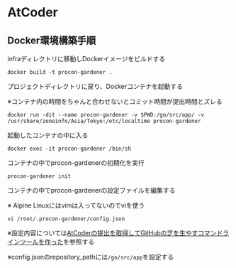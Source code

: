 # AtCoder

## Docker環境構築手順

infraディレクトリに移動しDockerイメージをビルドする
```shell
docker build -t procon-gardener .
```

プロジェクトディレクトリに戻り、Dockerコンテナを起動する

※コンテナ内の時間をちゃんと合わせないとコミット時間が提出時間とズレる
```shell
docker run -dit --name procon-gardener -v $PWD:/go/src/app/ -v /usr/share/zoneinfo/Asia/Tokyo:/etc/localtime procon-gardener
```

起動したコンテナの中に入る
```shell
docker exec -it procon-gardener /bin/sh
```

コンテナの中でprocon-gardenerの初期化を実行
```shell
procon-gardener init
```

コンテナの中でprocon-gardenerの設定ファイルを編集する

※ Alpine Linuxにはvimは入ってないのでviを使う
```shell
vi /root/.procon-gardener/config.json
```

※設定内容については[AtCoderの提出を取得してGitHubの芝を生やすコマンドラインツールを作った](https://qiita.com/togatoga/items/3e8fd0042dc8be702201)を参照する

※config.jsonのrepository_pathには`/go/src/app`を設定する
